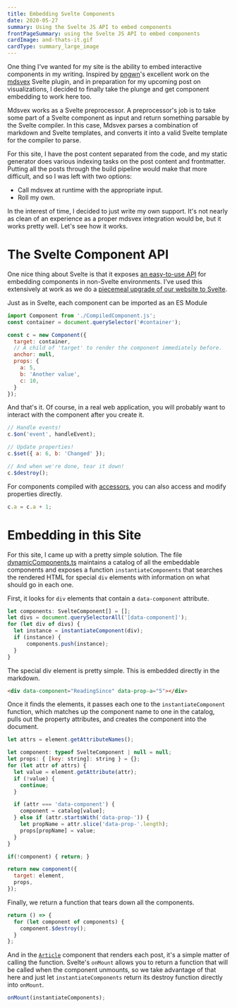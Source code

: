 ```yaml
---
title: Embedding Svelte Components
date: 2020-05-27
summary: Using the Svelte JS API to embed components
frontPageSummary: using the Svelte JS API to embed components
cardImage: and-thats-it.gif
cardType: summary_large_image
---
```


One thing I've wanted for my site is the ability to embed interactive components in my writing. Inspired by [pngwn](https://twitter.com/evilpingwin)'s excellent work on the [mdsvex](https://mdsvex.pngwn.io/) Svelte plugin, and in preparation for my upcoming post on visualizations, I decided to finally take the plunge and get component embedding to work here too.

<div data-component="ReadingSince"></div>

Mdsvex works as a Svelte preprocessor. A preprocessor's job is to take some part of a Svelte component as input and return something parsable by the Svelte compiler. In this case, Mdsvex parses a combination of markdown and Svelte templates, and converts it into a valid Svelte template for the compiler to parse.

For this site, I have the post content separated from the code, and my static generator does various indexing tasks on the post content and frontmatter. Putting all the posts through the build pipeline would make that more difficult, and so I was left with two options:

* Call mdsvex at runtime with the appropriate input.
* Roll my own. <span data-component="Roller"></span>

In the interest of time, I decided to just write my own support. It's not nearly as clean of an experience as a proper mdsvex integration would be, but it works pretty well. Let's see how it works.

# The Svelte Component API

One nice thing about Svelte is that it exposes [an easy-to-use API](https://svelte.dev/docs#Client-side_component_API) for embedding components in non-Svelte environments. I've used this extensively at work as we do a [piecemeal upgrade of our website to Svelte](angular_to_svelte).

Just as in Svelte, each component can be imported as an ES Module

```js
import Component from './CompiledComponent.js';
const container = document.querySelector('#container');

const c = new Component({
  target: container,
  // A child of 'target' to render the component immediately before.
  anchor: null,
  props: {
    a: 5,
    b: 'Another value',
    c: 10,
  }
});

```

And that's it. Of course, in a real web application, you will probably want to interact with the component after you create it.

```js
// Handle events!
c.$on('event', handleEvent);

// Update properties!
c.$set({ a: 6, b: 'Changed' });

// And when we're done, tear it down!
c.$destroy();
```

For components compiled with [accessors](https://svelte.dev/docs#svelte_options), you can also access and modify properties directly.

```js
c.a = c.a + 1;
```

# Embedding in this Site

For this site, I came up with a pretty simple solution. The file [dynamicComponents.ts](https://github.com/dimfeld/website/blob/master/src/dynamicComponents.ts) maintains a catalog of all the embeddable components and exposes a function `instantiateComponents` that searches the rendered HTML for special `div` elements with information on what should go in each one.

First, it looks for `div` elements that contain a `data-component` attribute.

```js
let components: SvelteComponent[] = [];
let divs = document.querySelectorAll('[data-component]');
for (let div of divs) {
  let instance = instantiateComponent(div);
  if (instance) {
      components.push(instance);
  }
}
```

The special div element is pretty simple. This is embedded directly in the markdown.

```html
<div data-component="ReadingSince" data-prop-a="5"></div>
```

Once it finds the elements, it passes each one to the `instantiateComponent` function, which matches up the component name to one in the catalog, pulls out the property attributes, and creates the component into the document.

```js
let attrs = element.getAttributeNames();

let component: typeof SvelteComponent | null = null;
let props: { [key: string]: string } = {};
for (let attr of attrs) {
  let value = element.getAttribute(attr);
  if (!value) {
    continue;
  }

  if (attr === 'data-component') {
    component = catalog[value];
  } else if (attr.startsWith('data-prop-')) {
    let propName = attr.slice('data-prop-'.length);
    props[propName] = value;
  }
}

if(!component) { return; }

return new component({
  target: element,
  props,
});
```

Finally, we return a function that tears down all the components.

```js
return () => {
  for (let component of components) {
    component.$destroy();
  }
};
```

And in the [`Article`](https://github.com/dimfeld/website/blob/master/src/routes/writing/_Article.svelte) component that renders each post, it's a simple matter of calling the function. Svelte's `onMount` allows you to return a function that will be called when the component unmounts, so we take advantage of that here and just let `instantiateComponents` return its destroy function directly into `onMount`.

```js
onMount(instantiateComponents);
```

<div data-component="Slider" data-prop-text="And that's it!"></div>

<div data-component="ReadingSince" data-prop-prefix="You spent " data-prop-suffix=" reading this page. Thanks!"></div>
